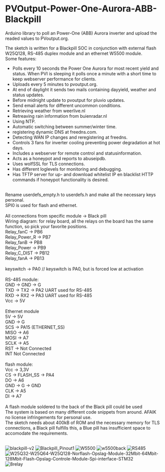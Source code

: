 # PVOutput-Power-One-Aurora-ABB-Blackpill

Arduino library to poll an Power-One (ABB) Aurora inverter and upload the readed values to PVoutput.org.

The sketch is written for a Blackpill SOC in conjunction with external flash W25Q128, RS-485 duplex module and an ethernet W5500 module.<br>
Some features:<br>
- Polls every 10 seconds the Power One Aurora for most recent yield and status. When PVI is sleeping it polls once a minute with a short time to keep     webserver performance for clients.<br>
- Uploads every 5 minutes to pvoutput.org.<br>
- At end of daylight it sends two mails containing dayyield, weather and status updates.<br>
- Before midnight update to pvoutput for pluvio updates.<br>
- Send email alerts for different uncommon conditions.<br>
- Retrieving weather from weerlive.nl<br>
- Retreaving rain information from buienradar.nl<br>
- Using NTP.<br>
- Automatic switching between summer/winter time.<br>
- registering dynamic DNS at freedns.com.<br>
- Detecting WAN IP changes and reregistering at freedns.<br>
- Controls 3 fans for inverter cooling preventing power degradation at hot days.<br>
- Includes a webserver for remote control and statusinformation.<br>
- Acts as a honeypot and reports to abuseipdb.<br>
- Uses wolfSSL for TLS connections.<br>
- Has different loglevels for monitoring and debugging.<br>
- Has TFTP server for up- and download whitelist IP en blacklist HTTP commands if honeypot functionality is desired.
<br>
Rename userdefs_empty.h to userdefs.h and make all the necessary keys personal.<br>
SPI0 is used for flash and ethernet.<br>
<br>
All connections from specific module → Black pill<br>
Wiring diagram: for relay board, all the relays on the board has the same function, so pick your favorite positions.<br>
Relay_fanC    → PB6<br>
Relay_Power_R → PB7<br>
Relay_fanB    → PB8<br>
Relay_Power   → PB9<br>
Relay_C_DIST  → PB12<br>
Relay_fanA    → PB13<br>
<br>
keyswitch     → PA0  // keyswitch is PA0, but is forced low at activation<br>
<br>
RS-485 module:<br>
GND → GND → G<br>
TXD → TX2 → PA2 UART used for RS-485<br>
RXD → RX2 → PA3  UART used for RS-485<br>
Vcc → 5V<br>
<br>
Ethernet module<br>
5V → 5V<br>
GND → G<br>
SCS → PA15 (ETHERNET_SS)<br>
MISO → A6<br>
MOSI → A7<br>
SCLK → A5<br>
RST → Not Connected<br>
INT Not Connected<br>
<br>
flash module:<br>
Vcc → 3,3V<br>
CS  → FLASH_SS → PA4<br>
DO  → A6<br>
GND → G → GND<br>
CLK → A5<br>
DI  → A7<br>
<br>
A flash module soldered to the back of the Black pill could be used
<br>
The system is based on many different code snippets from around. AFAIK no license infringements for personal use.<br>
The sketch needs about 400kB of ROM and the necessary memory for TLS connections, a Black pill fulfills this, a Blue pill has insufficient space to accomodate the requirements.<br>
<br>

![blackpill-v2](https://user-images.githubusercontent.com/10601859/204104731-bc914b1f-df20-4c2a-9d31-30f6142fd4bf.jpg)
![Blackpill_Pinout1](https://user-images.githubusercontent.com/10601859/204104740-60a7a9cd-f710-499a-9736-66a5dcf68e12.png)
![W5500](https://user-images.githubusercontent.com/10601859/204104969-a928f4c0-71a8-410d-a407-b95739595a6f.jpg)
![w5500back](https://user-images.githubusercontent.com/10601859/204110043-442cb5fb-81ec-4ecf-85bd-cdf6a9f45011.jpeg)
![RS485](https://user-images.githubusercontent.com/10601859/204104552-89688f90-0441-424a-b63f-f716f95fc0c2.jpg)
![W25Q32-W25Q64-W25Q128-Norflash-Opslag-Module-32Mbit-64Mbit-128Mbit-Flash-Opslag-Controle-Module-Spi-interface-STM32](https://user-images.githubusercontent.com/10601859/204105194-f2666641-6d25-42c5-8856-bac904f237fd.jpg)
![8relay](https://user-images.githubusercontent.com/10601859/204109138-024d6533-d693-4059-b235-392ba3f33888.jpg)

